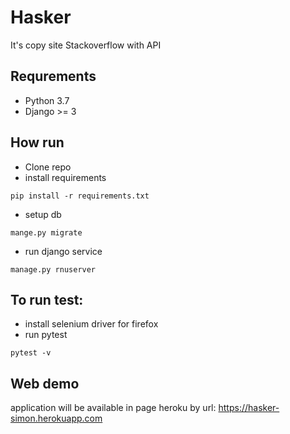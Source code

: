 Hasker
==============
It's copy site Stackoverflow with API

Requrements
--------------
* Python 3.7
* Django >= 3

How run
-------------
* Clone repo
* install requirements
```shell script
pip install -r requirements.txt
```
* setup db
```shell script
mange.py migrate
```
* run django service
```shell script
manage.py rnuserver
```

To run test:
-------------------
* install selenium driver for firefox
* run pytest
```shell script
pytest -v
```

Web demo
------------
application will be available in page heroku by url:  https://hasker-simon.herokuapp.com
